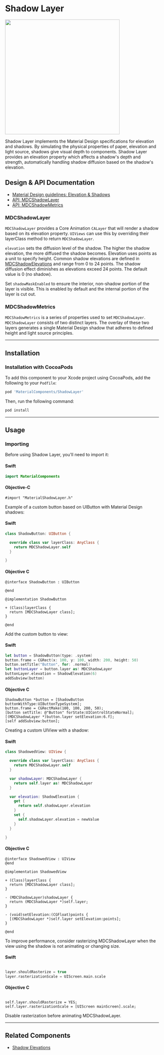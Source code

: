 <!--docs:
title: "Shadow Layer"
layout: detail
section: components
excerpt: "The Shadow Layer component implements the Material Design specifications for elevation and shadows."
iconId: shadow
path: /catalog/shadows/shadow-layers/
api_doc_root: true
-->

# Shadow Layer

<div class="article__asset article__asset--screenshot">
  <img src="docs/assets/shadow_layer.png" width="375">
</div>

Shadow Layer implements the Material Design specifications for elevation and shadows.
By simulating the physical properties of paper, elevation and light source, shadows give
visual depth to components. Shadow Layer provides an elevation property which affects
a shadow's depth and strength, automatically handling shadow diffusion based on the shadow's
elevation.

## Design & API Documentation

<ul class="icon-list">
  <li class="icon-list-item icon-list-item--spec"><a href="https://material.io/guidelines/what-is-material/elevation-shadows.html">Material Design guidelines: Elevation & Shadows</a></li>
  <li class="icon-list-item icon-list-item--link"><a href="https://material.io/components/ios/catalog/shadows/shadow-layers/api-docs/Classes/MDCShadowLayer.html">API: MDCShadowLayer</a></li>
  <li class="icon-list-item icon-list-item--link"><a href="https://material.io/components/ios/catalog/shadows/shadow-layers/api-docs/Classes/MDCShadowMetrics.html">API: MDCShadowMetrics</a></li>
</ul>

### MDCShadowLayer

`MDCShadowLayer` provides a Core Animation `CALayer` that will render a shadow based on its
elevation property. `UIViews` can use this by overriding their layerClass method to
return `MDCShadowLayer`.

`elevation` sets the diffusion level of the shadow. The higher the shadow elevation, the more
diffused the shadow becomes. Elevation uses points as a unit to specify height. Common shadow
elevations are defined in [MDCShadowElevations](../ShadowElevations/) and range from 0 to 24 points.
The shadow diffusion effect diminishes as elevations exceed 24 points.  The default value is 0 (no
shadow).

Set `shadowMaskEnabled` to ensure the interior, non-shadow portion of the layer is visible.
This is enabled by default and the internal portion of the layer is cut out.

### MDCShadowMetrics

`MDCShadowMetrics` is a series of properties used to set `MDCShadowLayer`. `MDCShadowLayer` consists
of two distinct layers. The overlay of these two layers generates a single Material Design
shadow that adheres to defined height and light source principles.

- - -

## Installation

### Installation with CocoaPods

To add this component to your Xcode project using CocoaPods, add the following to your `Podfile`:

```bash
pod 'MaterialComponents/ShadowLayer'
```
<!--{: .code-renderer.code-renderer--install }-->

Then, run the following command:

```bash
pod install
```


- - -

## Usage

### Importing

Before using Shadow Layer, you'll need to import it:

<!--<div class="material-code-render" markdown="1">-->
#### Swift

```swift
import MaterialComponents
```

#### Objective-C

```objc
#import "MaterialShadowLayer.h"
```
<!--</div>-->


Example of a custom button based on UIButton with Material Design shadows:

<!--<div class="material-code-render" markdown="1">-->
#### Swift
```swift
class ShadowButton: UIButton {

  override class var layerClass: AnyClass {
    return MDCShadowLayer.self
  }

}
```

#### Objective C
```objc
@interface ShadowButton : UIButton

@end

@implementation ShadowButton

+ (Class)layerClass {
  return [MDCShadowLayer class];
}

@end
```
<!--</div>-->


Add the custom button to view:

<!--<div class="material-code-render" markdown="1">-->
#### Swift
```swift
let button = ShadowButton(type: .system)
button.frame = CGRect(x: 100, y: 100, width: 200, height: 50)
button.setTitle("Button", for: .normal)
let buttonLayer = button.layer as! MDCShadowLayer
buttonLayer.elevation = ShadowElevation(6)
addSubview(button)
```

#### Objective C
```objc
ShadowButton *button = [ShadowButton buttonWithType:UIButtonTypeSystem];
button.frame = CGRectMake(100, 100, 200, 50);
[button setTitle: @"Button" forState:UIControlStateNormal];
[(MDCShadowLayer *)button.layer setElevation:6.f];
[self addSubview:button];

```
<!--</div>-->


Creating a custom UIView with a shadow:

<!--<div class="material-code-render" markdown="1">-->
#### Swift
```swift
class ShadowedView: UIView {

  override class var layerClass: AnyClass {
    return MDCShadowLayer.self
  }

  var shadowLayer: MDCShadowLayer {
    return self.layer as! MDCShadowLayer
  }

  var elevation: ShadowElevation {
    get {
      return self.shadowLayer.elevation
    }
    set {
      self.shadowLayer.elevation = newValue
    }
  }

}
```

#### Objective C
```objc
@interface ShadowedView : UIView
@end

@implementation ShadowedView

+ (Class)layerClass {
  return [MDCShadowLayer class];
}

- (MDCShadowLayer)shadowLayer {
  return (MDCShadowLayer *)self.layer;
}

- (void)setElevation:(CGFloat)points {
  [(MDCShadowLayer *)self.layer setElevation:points];
}

@end
```
<!--</div>-->


To improve performance, consider rasterizing MDCShadowLayer when the view using the shadow is not
animating or changing size.

<!--<div class="material-code-render" markdown="1">-->
#### Swift
```swift

layer.shouldRasterize = true
layer.rasterizationScale = UIScreen.main.scale

```

#### Objective C
```objc

self.layer.shouldRasterize = YES;
self.layer.rasterizationScale = [UIScreen mainScreen].scale;

```
<!--</div>-->

Disable rasterization before animating MDCShadowLayer.

- - -

## Related Components

<ul class="icon-list">
  <li class="icon-list-item icon-list-item--components"><a href="../ShadowElevations">Shadow Elevations</a></li>
</ul>
